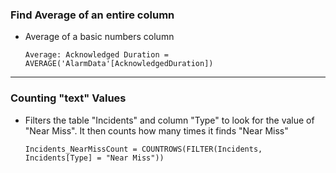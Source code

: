 ### Find Average of an entire column
  - Average of a basic numbers column
    ```
    Average: Acknowledged Duration = 
    AVERAGE('AlarmData'[AcknowledgedDuration])
    ```

***
### Counting "text" Values
  - Filters the table "Incidents" and column "Type" to look for the value of "Near Miss". It then counts how many times it finds "Near Miss"
    ```
    Incidents_NearMissCount = COUNTROWS(FILTER(Incidents, Incidents[Type] = "Near Miss"))
    ```
